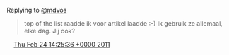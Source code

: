 Replying to [@mdvos](https://twitter.com/@mdvos/status/40710623960498176)

> top of the list raadde ik voor artikel laadde :\-\) Ik gebruik ze allemaal, elke dag\. Jij ook?

<img src="../../media/tweet.ico" width="12" /> [Thu Feb 24 14:25:36 +0000 2011](https://twitter.com/DromerDenker/status/40779381995470848)